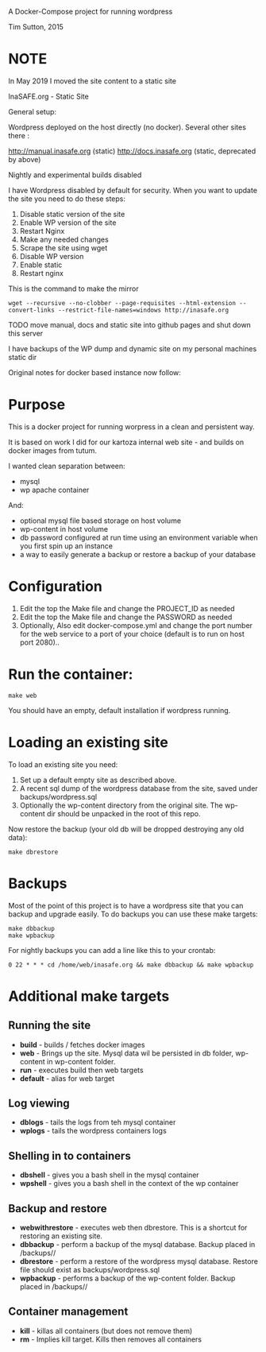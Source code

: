 A Docker-Compose project for running wordpress


Tim Sutton, 2015


# NOTE

In May 2019 I moved the site content to a static site

InaSAFE.org - Static Site

General setup:

Wordpress deployed on the host directly (no docker).
Several other sites there :

http://manual.inasafe.org (static)
http://docs.inasafe.org (static, deprecated by above)

Nightly and experimental builds disabled

I have Wordpress disabled by default for security. When you want to update the site you need to do these steps:

1. Disable static version of the site
2. Enable WP version of the site
3. Restart Nginx
4. Make any needed changes
5. Scrape the site using wget
6. Disable WP version
7. Enable static
8. Restart nginx

This is the command to make the mirror

```
wget --recursive --no-clobber --page-requisites --html-extension --convert-links --restrict-file-names=windows http://inasafe.org
```

TODO move manual, docs and static site into github pages and shut down this server

I have backups of the WP dump and dynamic site on my personal machines static dir


Original notes for docker based instance now follow:

# Purpose

This is a docker project for running worpress in a clean and persistent way.

It is based on work I did for our kartoza internal web site - and builds on 
docker images from tutum.

I wanted clean separation between:

* mysql
* wp apache container

And:

* optional mysql file based storage on host volume
* wp-content in host volume
* db password configured at run time using an environment variable when you first spin up an instance
* a way to easily generate a backup or restore a backup of your database

# Configuration

1. Edit the top the Make file and change the PROJECT_ID as needed
2. Edit the top the Make file and change the PASSWORD as needed
3. Optionally,  Also edit docker-compose.yml and change the port number for the
   web service to a port of your choice (default is to run on host port 2080)..

# Run the container:

```
make web

```

You should have an empty, default installation if wordpress running.


# Loading an existing site

To load an existing site you need:

1. Set up a default empty site as described above.
2. A recent sql dump of the wordpress database from the site, saved under backups/wordpress.sql
3. Optionally the wp-content directory from the original site. The wp-content dir should be unpacked in the root of this repo.

Now restore the backup (your old db will be dropped destroying any old data):

```
make dbrestore
```

# Backups

Most of the point of this project is to have a wordpress site that 
you can backup and upgrade easily. To do backups you can use these 
make targets:

```
make dbbackup
make wpbackup
```

For nightly backups you can add a line like this to your crontab:

```
0 22 * * * cd /home/web/inasafe.org && make dbbackup && make wpbackup
```

# Additional make targets

## Running the site

* **build** - builds / fetches docker images       
* **web** - Brings up the site. Mysql data wil be persisted in db folder, wp-content in wp-content folder.
* **run** - executes build then web targets
* **default** - alias for web target

## Log viewing

* **dblogs** - tails the logs from teh mysql container
* **wplogs** - tails the wordpress containers logs

## Shelling in to containers

* **dbshell** - gives you a bash shell in the mysql container
* **wpshell** - gives you a bash shell in the context of the wp container


## Backup and restore

* **webwithrestore** - executes web then dbrestore. This is a shortcut for restoring an existing site.
* **dbbackup** - perform a backup of the mysql database. Backup placed in /backups/<year>/<month>
* **dbrestore** - perform a restore of the wordpress mysql database. Restore file should exist as backups/wordpress.sql
* **wpbackup** - performs a backup of the wp-content folder. Backup placed in /backups/<year>/<month>

## Container management

* **kill** - killas all containers (but does not remove them)
* **rm** - Implies kill target. Kills then removes all containers
